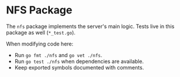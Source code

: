 # NFS Package

The `nfs` package implements the server's main logic. Tests live in this
package as well (`*_test.go`).

When modifying code here:
- Run `go fmt ./nfs` and `go vet ./nfs`.
- Run `go test ./nfs` when dependencies are available.
- Keep exported symbols documented with comments.

